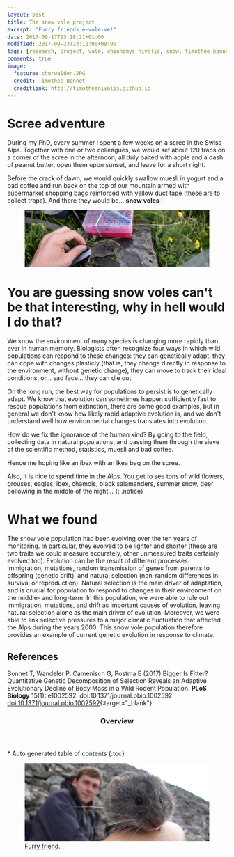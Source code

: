 ```yaml
---
layout: post
title: The snow vole project
excerpt: "Furry friends e-vole-ve!"
date: 2017-09-17T23:18:21+01:00
modified: 2017-09-23T23:12:00+09:00
tags: [research, project, vole, chionomys nivalis, snow, timothée bonnet]
comments: true
image:
  feature: churwalden.JPG
  credit: Timothee Bonnet
  creditlink: http://timotheenivalis.github.io
---
```

# Scree adventure

During my PhD, every summer I spent a few weeks on a scree in the Swiss Alps.
Together with one or two colleagues, we would set about 120 traps on a corner of the scree in the afternoon, all duly baited with apple and a dash of peanut butter, open them upon sunset, and leave for a short night.

Before the crack of dawn, we would quickly swallow muesli in yogurt and a bad coffee and run back on the top of our mountain armed with supermarket shopping bags reinforced with yellow duct tape (these are to collect traps). And there they would be... **snow voles** !

<figure>
  <img src="/images/capturevole.jpg">
</figure>


# You are guessing snow voles can't be that interesting, why in hell would I do that?

We know the environment of many species is changing more rapidly than ever in human memory. Biologists often recognize four ways in which wild populations can respond to these changes: they can genetically adapt, they can cope with changes plasticly (that is, they change directly in response to the environment, without genetic change), they can move to track their ideal conditions, or... sad face... they can die out.

On the long run, the best way for populations to persist is to genetically adapt. We know that evolution can sometimes happen sufficiently fast to rescue populations from extinction, there are some good examples, but in general we don't know how likely rapid adaptive evolution is, and we don't understand well how environmental changes translates into evolution.

How do we fix the ignorance of the human kind?
By going to the field, collecting data in natural populations, and passing them through the sieve of the scientific method, statistics, muesli and bad coffee.

Hence me hoping like an ibex with an Ikea bag on the scree.

Also, it is nice to spend time in the Alps. You get to see tons of wild flowers, grouses, eagles, ibex, chamois, black salamanders, summer snow, deer bellowing in the middle of the night...
{: .notice}

# What we found

The snow vole population had been evolving over the ten years of monitoring. In particular, they evolved to be lighter and shorter (these are two traits we could measure accurately, other unmeasured traits certainly evolved too). Evolution can be the result of different processes: immigration, mutations, random transmission of genes from parents to offspring (genetic drift), and natural selection (non-random differences in survival or reproduction). Natural selection is the main driver of adaptation, and is crucial for population to respond to changes in their environment on the middle- and long-term. In this population, we were able to rule out immigration, mutations, and drift as important causes of evolution, leaving natural selection alone as the main driver of evolution. Moreover, we were able to link selective pressures to a major climatic fluctuation that affected the Alps during the years 2000.
This snow vole population therefore provides an example of current genetic evolution in response to climate.

## References

Bonnet T, Wandeler P, Camenisch G, Postma E (2017) Bigger Is Fitter? Quantitative Genetic Decomposition of Selection Reveals an Adaptive Evolutionary Decline of Body Mass in a Wild Rodent Population. **PLoS Biology** 15(1): e1002592. doi:10.1371/journal.pbio.1002592
[doi:10.1371/journal.pbio.1002592](http://journals.plos.org/plosbiology/article?id=10.1371/journal.pbio.1002592){:target="_blank"}


<section id="table-of-contents" class="toc">
  <header>
    <h3>Overview</h3>
  </header>
<div id="drawer" markdown="1">
*  Auto generated table of contents
{:toc}
</div>
</section><!-- /#table-of-contents -->

<figure>
	<a href=""><img src="/images/mesnovole.JPG"></a>
	<figcaption><a href="" title="Furry friend, a.k.a. snow vole (and me in the background)">Furry friend</a>.</figcaption>
</figure>
